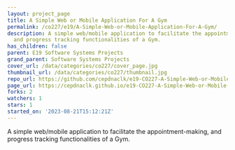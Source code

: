 ```yaml
---
layout: project_page
title: A Simple Web or Mobile Application For A Gym
permalink: /co227/e19/A-Simple-Web-or-Mobile-Application-For-A-Gym/
description: A simple web/mobile application to facilitate the appointment-making,
  and progress tracking functionalities of a Gym.
has_children: false
parent: E19 Software Systems Projects
grand_parent: Software Systems Projects
cover_url: /data/categories/co227/cover_page.jpg
thumbnail_url: /data/categories/co227/thumbnail.jpg
repo_url: https://github.com/cepdnaclk/e19-CO227-A-Simple-Web-or-Mobile-Application-For-A-Gym
page_url: https://cepdnaclk.github.io/e19-CO227-A-Simple-Web-or-Mobile-Application-For-A-Gym
forks: 2
watchers: 1
stars: 1
started_on: '2023-08-21T15:12:21Z'
---
```


A simple web/mobile application to facilitate the appointment-making, and progress tracking functionalities of a Gym.
